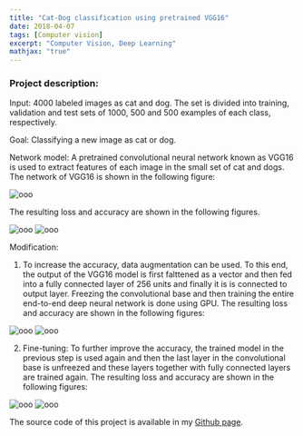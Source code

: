 ```yaml
---
title: "Cat-Dog classification using pretrained VGG16"
date: 2018-04-07
tags: [Computer vision]
excerpt: "Computer Vision, Deep Learning"
mathjax: "true"
---
```

### Project description:
Input: 4000 labeled images as cat and dog. The set is divided into training, validation and test sets of 1000, 500 and 500 examples of each class, respectively.

Goal: Classifying a new image as cat or dog.

Network model: A pretrained convolutional neural network known as VGG16 is used to extract features of each image in the small set of cat and dogs. The network of VGG16 is shown in the following figure:

<img src="{{ site.url }}{{ site.baseurl }}/images/VGG/VGG.jpg" alt="ooo">


The resulting loss and accuracy are shown in the following figures.

<img src="{{ site.url }}{{ site.baseurl }}/images/VGG/loss.png" alt="ooo">

<img src="{{ site.url }}{{ site.baseurl }}/images/VGG/acc.png" alt="ooo">  


Modification:

1. To increase the accuracy, data augmentation can be used. To this end, the output of the VGG16 model is first falttened as a vector and then fed into a fully connected layer of 256 units and finally it is is connected to output layer. Freezing the convolutional base and then training the entire end-to-end deep neural network is done using GPU. The resulting loss and accuracy are shown in the following figures:

<img src="{{ site.url }}{{ site.baseurl }}/images/VGG/loss2.png" alt="ooo">

<img src="{{ site.url }}{{ site.baseurl }}/images/VGG/acc2.png" alt="ooo">      

2. Fine-tuning: To further improve the accuracy, the trained model in the previous step is used again and then the last layer in the convolutional base is unfreezed and these layers together with fully connected layers are trained again. The resulting loss and accuracy are shown in the following figures:

<img src="{{ site.url }}{{ site.baseurl }}/images/VGG/loss3.png" alt="ooo">

<img src="{{ site.url }}{{ site.baseurl }}/images/VGG/acc3.png" alt="ooo">      

The source code of this project is available in my [Github page](https://github.com/MohammadrezaAzimi/FeatureExtractionFineTuningVGG16/blob/master/fast%20feature%20extraction%20without%20data%20augmentation%20.ipynb). 
